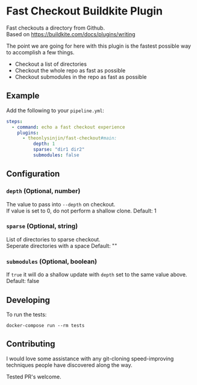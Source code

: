 # Fast Checkout Buildkite Plugin

Fast checkouts a directory from Github.  
Based on https://buildkite.com/docs/plugins/writing

The point we are going for here with this plugin is the fastest possible way to accomplish a few things.
- Checkout a list of directories
- Checkout the whole repo as fast as possible
- Checkout submodules in the repo as fast as possible
## Example

Add the following to your `pipeline.yml`:

```yml
steps:
  - command: echo a fast checkout experience
    plugins:
      - theonlysinjin/fast-checkout#main:
          depth: 1
          sparse: "dir1 dir2"
          submodules: false
```

## Configuration

### `depth` (Optional, number)
The value to pass into `--depth` on checkout.  
If value is set to 0, do not perform a shallow clone.
Default: 1

### `sparse` (Optional, string)
List of directories to sparse checkout.  
Seperate directories with a space
Default: ""

### `submodules` (Optional, boolean)
If `true` it will do a shallow update with `depth` set to the same value above.
Default: false

## Developing

To run the tests:

```shell
docker-compose run --rm tests
```

## Contributing

I would love some assistance with any git-cloning speed-improving techniques people have discovered along the way.  

Tested PR's welcome.
